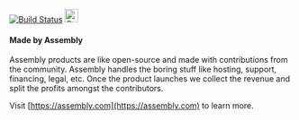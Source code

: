 [![Build Status](https://travis-ci.org/asm-products/saulify-web.svg?branch=master)](https://travis-ci.org/asm-products/saulify-web) 
<a href="https://assembly.com/saulify/bounties?utm_campaign=assemblage&utm_source=saulify&utm_medium=repo_badge"><img src="https://asm-badger.herokuapp.com/saulify/badges/tasks.svg" height="24px" alt="Open Tasks" /></a>

#### Made by Assembly

Assembly products are like open-source and made with contributions from the community. Assembly handles the boring stuff like hosting, support, financing, legal, etc. Once the product launches we collect the revenue and split the profits amongst the contributors.

Visit [https://assembly.com](https://assembly.com) to learn more.
